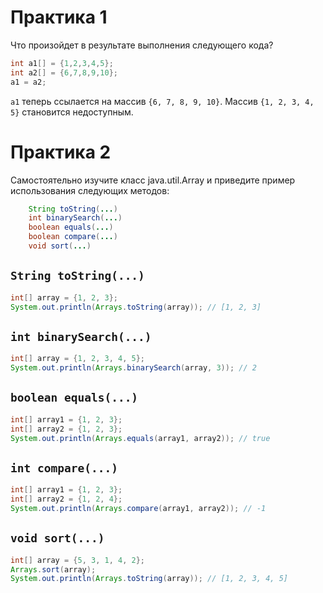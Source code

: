 # Практика 1

Что произойдет в результате выполнения следующего кода?

```java
int a1[] = {1,2,3,4,5};
int a2[] = {6,7,8,9,10};
a1 = a2;
```

`a1` теперь ссылается на массив `{6, 7, 8, 9, 10}`. Массив `{1, 2, 3, 4, 5}` становится недоступным.


# Практика 2

Самостоятельно изучите класс java.util.Array и приведите пример использования следующих методов:

```java
    String toString(...)
    int binarySearch(...)
    boolean equals(...)
    boolean compare(...)
    void sort(...)
```

## `String toString(...)`

```java
int[] array = {1, 2, 3};
System.out.println(Arrays.toString(array)); // [1, 2, 3]
```

## `int binarySearch(...)`

```java
int[] array = {1, 2, 3, 4, 5};
System.out.println(Arrays.binarySearch(array, 3)); // 2
```

## `boolean equals(...)`

```java
int[] array1 = {1, 2, 3};
int[] array2 = {1, 2, 3};
System.out.println(Arrays.equals(array1, array2)); // true
```

## `int compare(...)`

```java
int[] array1 = {1, 2, 3};
int[] array2 = {1, 2, 4};
System.out.println(Arrays.compare(array1, array2)); // -1
```

## `void sort(...)`

```java
int[] array = {5, 3, 1, 4, 2};
Arrays.sort(array);
System.out.println(Arrays.toString(array)); // [1, 2, 3, 4, 5]
```

